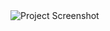 <img src="https://raw.githubusercontent.com/Pranav-Talwar/Mindora/main/assets/image.png" alt="Project Screenshot" />
